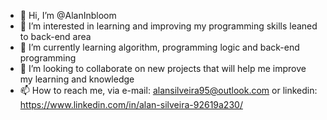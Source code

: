 - 👋 Hi, I’m @AlanInbloom
- 👀 I’m interested in learning and improving my programming skills leaned to back-end area
- 🌱 I’m currently learning algorithm, programming logic and back-end programming
- 💞️ I’m looking to collaborate on new projects that will help me improve my learning and knowledge
- 📫 How to reach me, via e-mail: alansilveira95@outlook.com or linkedin: https://www.linkedin.com/in/alan-silveira-92619a230/


